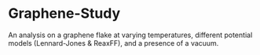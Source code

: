 # Graphene-Study

An analysis on a graphene flake at varying temperatures, different potential models (Lennard-Jones & ReaxFF), and a presence of a vacuum.
